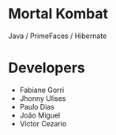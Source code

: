 # Mortal Kombat
Java / PrimeFaces / Hibernate

# Developers
- Fabiane Gorri
- Jhonny Ulises
- Paulo Dias
- João Miguel
- Victor Cezario
